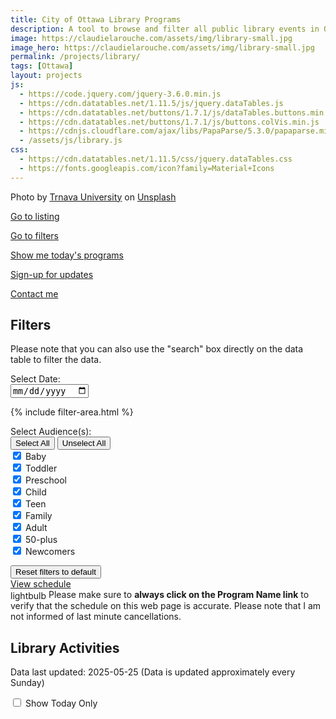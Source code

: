 ```yaml
---
title: City of Ottawa Library Programs
description: A tool to browse and filter all public library events in Ottawa
image: https://claudielarouche.com/assets/img/library-small.jpg
image_hero: https://claudielarouche.com/assets/img/library-small.jpg
permalink: /projects/library/
tags: [Ottawa]
layout: projects
js:
  - https://code.jquery.com/jquery-3.6.0.min.js
  - https://cdn.datatables.net/1.11.5/js/jquery.dataTables.js
  - https://cdn.datatables.net/buttons/1.7.1/js/dataTables.buttons.min.js
  - https://cdn.datatables.net/buttons/1.7.1/js/buttons.colVis.min.js
  - https://cdnjs.cloudflare.com/ajax/libs/PapaParse/5.3.0/papaparse.min.js
  - /assets/js/library.js
css: 
  - https://cdn.datatables.net/1.11.5/css/jquery.dataTables.css
  - https://fonts.googleapis.com/icon?family=Material+Icons
---
```



Photo by <a href="https://unsplash.com/@trnavskauni?utm_content=creditCopyText&utm_medium=referral&utm_source=unsplash">Trnava University</a> on <a href="https://unsplash.com/photos/brown-wooden-book-shelf-with-books-BEEyeib-am8?utm_content=creditCopyText&utm_medium=referral&utm_source=unsplash">Unsplash</a>
      
			
<a href="#csvData" class="btn btn-primary">Go to listing</a>

<a href="#filters" class="btn btn-primary" >Go to filters</a>

<a href="#" class="btn btn-primary" id="showToday" >Show me today's programs</a>

<a href="#newsletter" class="btn btn-warning" >Sign-up for updates</a>

<a href="https://forms.gle/7YHFbimGH4p5imQD8" class="btn btn-primary" target="_blank">Contact me</a>


## Filters

Please note that you can also use the "search" box directly on the data table to filter the data.

<form class="form">

<div class="form-group row">
<label for="selectedDate" class="col-sm-2 col-form-label">Select Date: </label>
<div class="col-sm-10">
<input type="date" id="selectedDate" class="form-control col-sm-2">
</div>
</div>

{% include filter-area.html %}   

<div class="form-group row">
<label for="selectedAudience" class="col-sm-2 col-form-label">Select Audience(s):</label>
<div class="col-sm-10">
<button type="button" id="selectAllAudiencesButton" class="btn btn-primary">Select All</button>
<button type="button" id="unselectAllAudiencesButton" class="btn btn-secondary">Unselect All</button>
<div class="checkbox">
<label><input type="checkbox" id="babyCheckbox" class="audienceCheckbox" value="Baby" checked=""> Baby</label>
</div>
<div class="checkbox">
<label><input type="checkbox" id="toddlerCheckbox" class="audienceCheckbox" value="Toddler" checked=""> Toddler</label>
</div>
<div class="checkbox">
<label><input type="checkbox" id="preschoolCheckbox" class="audienceCheckbox" value="Preschool" checked=""> Preschool</label>
</div>
<div class="checkbox">
<label><input type="checkbox" id="childCheckbox" class="audienceCheckbox" value="Child" checked=""> Child</label>
</div>
<div class="checkbox">
<label><input type="checkbox" id="teenCheckbox" class="audienceCheckbox" value="Teen" checked=""> Teen</label>
</div>
<div class="checkbox">
<label><input type="checkbox" id="familyCheckbox" class="audienceCheckbox" value="Family" checked=""> Family</label>
</div>
<div class="checkbox">
<label><input type="checkbox" id="adultCheckbox" class="audienceCheckbox" value="Adult" checked=""> Adult</label>
</div>
<div class="checkbox">
<label><input type="checkbox" id="50plusCheckbox" class="audienceCheckbox" value="50-plus" checked=""> 50-plus</label>
</div>
<div class="checkbox">
<label><input type="checkbox" id="newcomersCheckbox" class="audienceCheckbox" value="Newcomers" checked=""> Newcomers</label>
</div>
</div>
</div>

</form>

<div class="mt-3">
<button class="btn btn-secondary" onclick="clearAllFilters()">
Reset filters to default
</button>
</div>
<div class="mt-3">
<a href="#csvData" class="btn btn-primary">
View schedule
</a>
</div>

<div class="alert alert-info mt-3" role="alert">
<span class="material-icons" style="vertical-align: middle;">lightbulb</span>
Please make sure to <strong>always click on the Program Name link</strong> to verify that the schedule on this web page is accurate. Please note that I am not informed of last minute cancellations.
</div>

## Library Activities
Data last updated: 2025-05-25 (Data is updated approximately every Sunday)

<label>
<input type="checkbox" id="showTodayOnly" name="showTodayOnly">
Show Today Only
</label>

<div id="csvData"></div>

